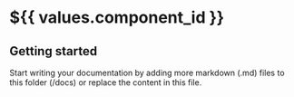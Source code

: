 # ${{ values.component_id }}

## Getting started

Start writing your documentation by adding more markdown (.md) files to this
folder (/docs) or replace the content in this file.

